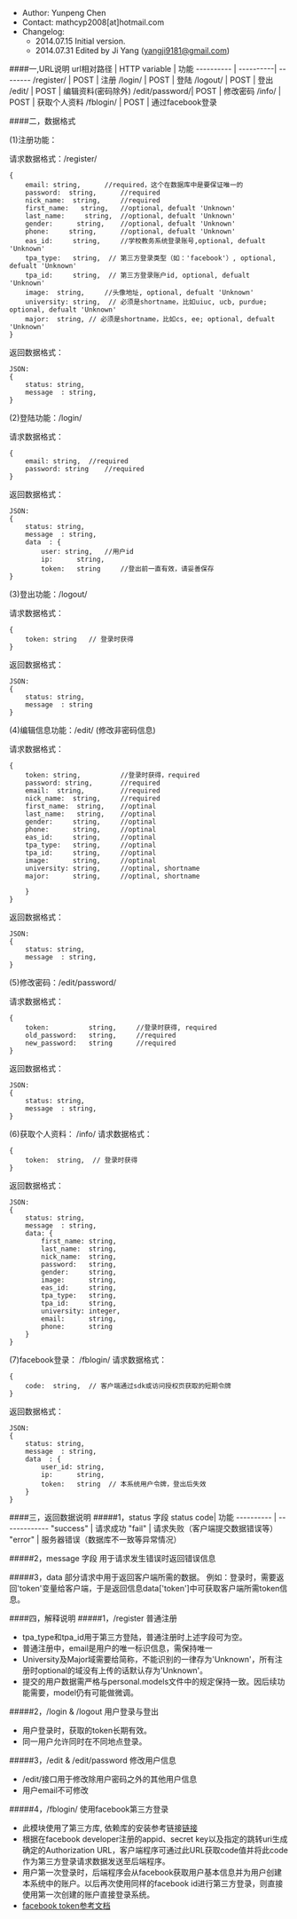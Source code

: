 - Author: Yunpeng Chen
- Contact: mathcyp2008[at]hotmail.com
- Changelog: 
    - 2014.07.15 Initial version.
    - 2014.07.31 Edited by Ji Yang (yangji9181@gmail.com)
 
####一,URL说明
url相对路径  | HTTP variable | 功能 
----------     | ----------| -------- 
/register/     |    POST   |   注册 
/login/        |    POST   |   登陆
/logout/       |    POST   |   登出
/edit/         |    POST   |   编辑资料(密码除外)
/edit/password/|    POST   |   修改密码
/info/         |    POST   |   获取个人资料
/fblogin/      |    POST   |   通过facebook登录

####二，数据格式

(1)注册功能：

请求数据格式：/register/
	
	{
	    email: string,		//required，这个在数据库中是要保证唯一的
	    password:  string,		//required
	    nick_name:  string,		//required
	    first_name:   string,	//optional, defualt 'Unknown'
	    last_name:     string,  //optional, defualt 'Unknown'
	    gender:      string,    //optional, defualt 'Unknown'	    
	    phone:     string,      //optional, defualt 'Unknown'
	    eas_id:		string,		//学校教务系统登录账号,optional, defualt 'Unknown'
	    tpa_type:   string,  // 第三方登录类型（如：'facebook'）, optional, defualt 'Unknown'
	    tpa_id:     string,  // 第三方登录账户id, optional, defualt 'Unknown'
	    image:	string,		//头像地址, optional, defualt 'Unknown'
	    university: string,  // 必须是shortname，比如uiuc, ucb, purdue; optional, defualt 'Unknown'
	    major:	string,	// 必须是shortname，比如cs, ee; optional, defualt 'Unknown'
	}

返回数据格式：

	JSON:
	{
		status: string,
		message  : string,
	}
	
(2)登陆功能：/login/

请求数据格式：

	{
		email: string,	//required
		password: string	//required
	}

返回数据格式：

	JSON:
	{
		status: string,
		message  : string,
		data  : {
			user: string,	//用户id
			ip:      string,
			token:   string		//登出前一直有效，请妥善保存
	}
(3)登出功能：/logout/

请求数据格式：

	{
		token: string   // 登录时获得
	}

返回数据格式：

	JSON:
	{
		status: string,
		message  : string
	}

(4)编辑信息功能：/edit/ (修改非密码信息)

请求数据格式：

	{
		token: string,			//登录时获得，required
		password: string,		//required
		email:  string,			//required
	    nick_name:  string,		//required
	    first_name:  string,	//optinal
		last_name:   string,	//optinal
		gender:     string,		//optinal
		phone:      string,		//optinal
		eas_id:     string,		//optinal
	    tpa_type:   string,		//optinal
		tpa_id:     string,		//optinal
		image:      string, 	//optinal
		university: string,		//optinal, shortname
		major:      string,		//optinal, shortname

		}
	}
	
返回数据格式：

	JSON:
	{
		status: string,
		message  : string,
	}

(5)修改密码：/edit/password/

请求数据格式：

	{
		token:          string,		//登录时获得, required
		old_password:   string, 	//required
		new_password:   string		//required
	}
	
返回数据格式：

	JSON:
	{
		status: string,
		message  : string,
	}

(6)获取个人资料： /info/
请求数据格式：

	{
		token:  string,  // 登录时获得
	}
	
返回数据格式：

	JSON:
	{
		status: string,
		message  : string,
		data: {
		    first_name: string,
		    last_name:  string,
		    nick_name:  string,
		    password:   string,
		    gender:     string,
		    image:      string,
		    eas_id:     string,
		    tpa_type:   string,
		    tpa_id:     string,
		    university: integer,
		    email:      string,
		    phone:      string
		}
	}
(7)facebook登录： /fblogin/
请求数据格式：

	{
		code:  string,  // 客户端通过sdk或访问授权页获取的短期令牌
	}

	
返回数据格式：

	JSON:
	{
		status: string,
		message  : string,
		data  : {
			user_id: string,
			ip:      string,
			token:   string  // 本系统用户令牌，登出后失效
		}
	}


####三，返回数据说明
#####1，status 字段
status code| 功能
---------- | ------------- 
"success" |    请求成功 
"fail"    |    请求失败（客户端提交数据错误等）    
"error"   |    服务器错误（数据库不一致等异常情况）

#####2，message 字段
用于请求发生错误时返回错误信息

#####3，data
部分请求中用于返回客户端所需的数据。
例如：登录时，需要返回'token'变量给客户端，于是返回信息data['token']中可获取客户端所需token信息。


####四，解释说明
#####1，/register 普通注册
- tpa_type和tpa_id用于第三方登陆，普通注册时上述字段可为空。
- 普通注册中，email是用户的唯一标识信息，需保持唯一
- University及Major域需要给简称，不能识别的一律存为'Unknown'，所有注册时optional的域没有上传的话默认存为'Unknown'。
- 提交的用户数据需严格与personal.models文件中的规定保持一致。因后续功能需要，model仍有可能做微调。
 
#####2，/login & /logout 用户登录与登出
- 用户登录时，获取的token长期有效。
- 同一用户允许同时在不同地点登录。

#####3，/edit & /edit/password 修改用户信息
- /edit/接口用于修改除用户密码之外的其他用户信息
- 用户email不可修改

#####4，/fblogin/ 使用facebook第三方登录
- 此模块使用了第三方库, 依赖库的安装参考链接[链接](https://github.com/michaelhelmick/requests-facebook)
- 根据在facebook developer注册的appid、secret key以及指定的跳转uri生成确定的Authorization URL，客户端程序可通过此URL获取code值并将此code作为第三方登录请求数据发送至后端程序。
- 用户第一次登录时，后端程序会从facebook获取用户基本信息并为用户创建本系统中的账户。以后再次使用同样的facebook id进行第三方登录，则直接使用第一次创建的账户直接登录系统。
- [facebook token参考文档](https://developers.facebook.com/docs/facebook-login/access-tokens)

